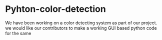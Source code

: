 # Pyhton-color-detection

We have been working on a color detecting system as part of our project. we would like our contributors to make a working GUI based python code for the same

